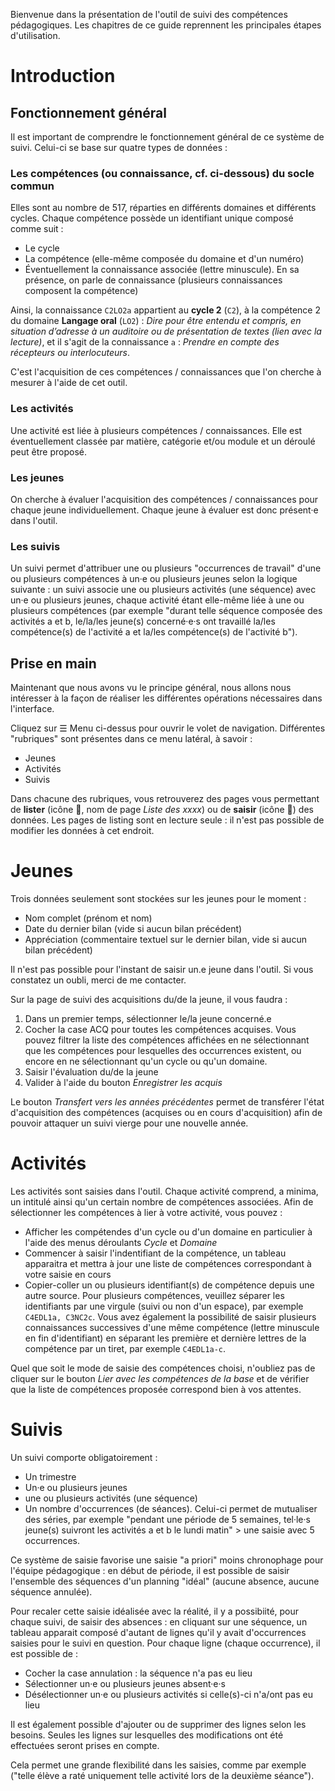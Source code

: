 Bienvenue dans la présentation de l'outil de suivi des compétences pédagogiques. Les chapitres de ce guide reprennent les principales étapes d'utilisation.

# Introduction
## Fonctionnement général
Il est important de comprendre le fonctionnement général de ce système de suivi. Celui-ci se base sur quatre types de données :

### Les compétences (ou connaissance, cf. ci-dessous) du socle commun
Elles sont au nombre de 517, réparties en différents domaines et différents cycles. Chaque compétence possède un identifiant unique composé comme suit :

- Le cycle
- La compétence (elle-même composée du domaine et d'un numéro)
- Éventuellement la connaissance associée (lettre minuscule). En sa présence, on parle de connaissance (plusieurs connaissances composent la compétence)

Ainsi, la connaissance `C2LO2a` appartient au **cycle 2** (`C2`), à la compétence 2 du domaine **Langage oral** (`LO2`) : *Dire pour être entendu et compris, en situation d’adresse à un auditoire ou de présentation de textes (lien avec la lecture)*, et il s'agit de la connaissance `a` : *Prendre en compte des récepteurs ou interlocuteurs*.

C'est l'acquisition de ces compétences / connaissances que l'on cherche à mesurer à l'aide de cet outil.

### Les activités
Une activité est liée à plusieurs compétences / connaissances. Elle est éventuellement classée par matière, catégorie et/ou module et un déroulé peut être proposé.

### Les jeunes
On cherche à évaluer l'acquisition des compétences / connaissances pour chaque jeune individuellement. Chaque jeune à évaluer est donc présent·e dans l'outil.

### Les suivis
Un suivi permet d'attribuer une ou plusieurs "occurrences de travail" d'une ou plusieurs compétences à un·e ou plusieurs jeunes selon la logique suivante : un suivi associe une ou plusieurs activités (une séquence) avec un·e ou plusieurs jeunes, chaque activité étant elle-même liée à une ou plusieurs compétences (par exemple "durant telle séquence composée des activités a et b, le/la/les jeune(s) concerné·e·s ont travaillé la/les compétence(s) de l'activité a et la/les compétence(s) de l'activité b").

## Prise en main
Maintenant que nous avons vu le principe général, nous allons nous intéresser à la façon de réaliser les différentes opérations nécessaires dans l'interface.

Cliquez sur ☰ Menu ci-dessus pour ouvrir le volet de navigation. Différentes "rubriques" sont présentes dans ce menu latéral, à savoir :

- Jeunes
- Activités
- Suivis

Dans chacune des rubriques, vous retrouverez des pages vous permettant de **lister** (icône 🔎, nom de page *Liste des xxxx*) ou de **saisir** (icône 📝) des données. Les pages de listing sont en lecture seule : il n'est pas possible de modifier les données à cet endroit.

# Jeunes
Trois données seulement sont stockées sur les jeunes pour le moment :

- Nom complet (prénom et nom)
- Date du dernier bilan (vide si aucun bilan précédent)
- Appréciation (commentaire textuel sur le dernier bilan, vide si aucun bilan précédent)

Il n'est pas possible pour l'instant de saisir un.e jeune dans l'outil. Si vous constatez un oubli, merci de me contacter.

Sur la page de suivi des acquisitions du/de la jeune, il vous faudra :

1. Dans un premier temps, sélectionner le/la jeune concerné.e
2. Cocher la case ACQ pour toutes les compétences acquises. Vous pouvez filtrer la liste des compétences affichées en ne sélectionnant que les compétences pour lesquelles des occurrences existent, ou encore en ne sélectionnant qu'un cycle ou qu'un domaine.
3. Saisir l'évaluation du/de la jeune
4. Valider à l'aide du bouton *Enregistrer les acquis*

Le bouton *Transfert vers les années précédentes* permet de transférer l'état d'acquisition des compétences (acquises ou en cours d'acquisition) afin de pouvoir attaquer un suivi vierge pour une nouvelle année.

# Activités

Les activités sont saisies dans l'outil. Chaque activité comprend, a minima, un intitulé ainsi qu'un certain nombre de compétences associées. Afin de sélectionner les compétences à lier à votre activité, vous pouvez :

- Afficher les compétendes d'un cycle ou d'un domaine en particulier à l'aide des menus déroulants *Cycle* et *Domaine*
- Commencer à saisir l'indentifiant de la compétence, un tableau apparaitra et mettra à jour une liste de compétences correspondant à votre saisie en cours
- Copier-coller un ou plusieurs identifiant(s) de compétence depuis une autre source. Pour plusieurs compétences, veuillez séparer les identifiants par une virgule (suivi ou non d'un espace), par exemple `C4EDL1a, C3NC2c`. Vous avez également la possibilité de saisir plusieurs connaissances successives d'une même compétence (lettre minuscule en fin d'identifiant) en séparant les première et dernière lettres de la compétence par un tiret, par exemple `C4EDL1a-c`.

Quel que soit le mode de saisie des compétences choisi, n'oubliez pas de cliquer sur le bouton *Lier avec les compétences de la base* et de vérifier que la liste de compétences proposée correspond bien à vos attentes.

# Suivis

Un suivi comporte obligatoirement :
- Un trimestre
- Un·e ou plusieurs jeunes
- une ou plusieurs activités (une séquence)
- Un nombre d'occurrences (de séances). Celui-ci permet de mutualiser des séries, par exemple "pendant une période de 5 semaines, tel·le·s jeune(s) suivront les activités a et b le lundi matin" > une saisie avec 5 occurrences.

Ce système de saisie favorise une saisie "a priori" moins chronophage pour l'équipe pédagogique : en début de période, il est possible de saisir l'ensemble des séquences d'un planning "idéal" (aucune absence, aucune séquence annulée).

Pour recaler cette saisie idéalisée avec la réalité, il y a possibiité, pour chaque suivi, de saisir des absences : en cliquant sur une séquence, un tableau apparait composé d'autant de lignes qu'il y avait d'occurrences saisies pour le suivi en question. Pour chaque ligne (chaque occurrence), il est possible de :
- Cocher la case annulation : la séquence n'a pas eu lieu
- Sélectionner un·e ou plusieurs jeunes absent·e·s
- Désélectionner un·e ou plusieurs activités si celle(s)-ci n'a/ont pas eu lieu

Il est également possible d'ajouter ou de supprimer des lignes selon les besoins. Seules les lignes sur lesquelles des modifications ont été effectuées seront prises en compte.

Cela permet une grande flexibilité dans les saisies, comme par exemple ("telle élève a raté uniquement telle activité lors de la deuxième séance").
